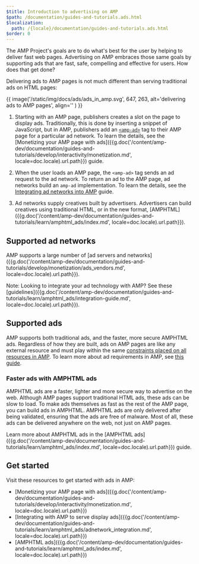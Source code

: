 ```yaml
---
$title: Introduction to advertising on AMP
$path: /documentation/guides-and-tutorials.ads.html
$localization:
  path: /{locale}/documentation/guides-and-tutorials.ads.html
$order: 0
---
```


The AMP Project's goals are to do what's best for the user by helping to deliver fast web pages. Advertising on AMP embraces those same goals by supporting ads that are fast, safe, compelling and effective for users. How does that get done?

Delivering ads to AMP pages is not much different than serving traditional ads on HTML pages:

{{ image('/static/img/docs/ads/ads_in_amp.svg', 647, 263, alt='delivering ads to AMP pages', align='' ) }}

1.  Starting with an AMP page, publishers creates a slot on the page to display ads. Traditionally, this is done by inserting a snippet of JavaScript, but in AMP, publishers add an [`<amp-ad>`](/docs/reference/components/amp-ad.html) tag to their AMP page for a particular ad network. To learn the details, see the [Monetizing your AMP page with ads]({{g.doc('/content/amp-dev/documentation/guides-and-tutorials/develop/interactivity/monetization.md', locale=doc.locale).url.path}}) guide.

2.  When the user loads an AMP page, the `<amp-ad>` tag sends an ad request to the ad network. To return an ad to the AMP page, ad networks build an `amp-ad` implementation. To learn the details, see the [Integrating ad networks into AMP](https://github.com/ampproject/amphtml/blob/master/ads/README.md) guide.

3.  Ad networks supply creatives built by advertisers. Advertisers can build creatives using traditional HTML, or in the new format, [AMPHTML]({{g.doc('/content/amp-dev/documentation/guides-and-tutorials/learn/amphtml_ads/index.md', locale=doc.locale).url.path}}).

## Supported ad networks

AMP supports a large number of [ad servers and networks]({{g.doc('/content/amp-dev/documentation/guides-and-tutorials/develop/monetization/ads_vendors.md', locale=doc.locale).url.path}}).

Note: Looking to integrate your ad technology with AMP? See these [guidelines]({{g.doc('/content/amp-dev/documentation/guides-and-tutorials/learn/amphtml_ads/integration-guide.md', locale=doc.locale).url.path}}).

## Supported ads

AMP supports both traditional ads, and the faster, more secure AMPHTML ads.  Regardless of how they are built, ads on AMP pages are like any external resource and must play within the same [constraints placed on all resources in AMP](/learn/about-how/).   To learn more about ad requirements in AMP, see [this guide](https://github.com/ampproject/amphtml/blob/master/ads/README.md#constraints).

### Faster ads with AMPHTML ads

AMPHTML ads are a faster, lighter and more secure way to advertise on the web. Although AMP pages support traditional HTML ads, these ads can be slow to load. To make ads themselves as fast as the rest of the AMP page, you can build ads in AMPHTML. AMPHTML ads are only delivered after being validated, ensuring that the ads are free of malware. Most of all, these ads can be delivered anywhere on the web, not just on AMP pages.

Learn more about AMPHTML ads in the [AMPHTML ads]({{g.doc('/content/amp-dev/documentation/guides-and-tutorials/learn/amphtml_ads/index.md', locale=doc.locale).url.path}}) guide.


## Get started

Visit these resources to get started with ads in AMP:

* [Monetizing your AMP page with ads]({{g.doc('/content/amp-dev/documentation/guides-and-tutorials/develop/interactivity/monetization.md', locale=doc.locale).url.path}})
* [Integrating with AMP to serve display ads]({{g.doc('/content/amp-dev/documentation/guides-and-tutorials/learn/amphtml_ads/adnetwork_integration.md', locale=doc.locale).url.path}})
* [AMPHTML ads]({{g.doc('/content/amp-dev/documentation/guides-and-tutorials/learn/amphtml_ads/index.md', locale=doc.locale).url.path}})
